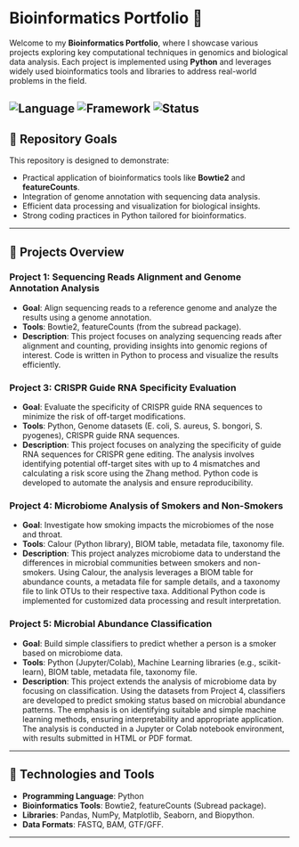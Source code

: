 # **Bioinformatics Portfolio** 🧬

Welcome to my **Bioinformatics Portfolio**, where I showcase various projects exploring key computational techniques in genomics and biological data analysis. Each project is implemented using **Python** and leverages widely used bioinformatics tools and libraries to address real-world problems in the field.  

![Language](https://img.shields.io/badge/language-python-blue)
![Framework](https://img.shields.io/badge/framework-Bowtie2%2C%20featureCounts%2C%20Calour-orange)
![Status](https://img.shields.io/badge/status-Completed-success)
---

## 🌟 **Repository Goals**

This repository is designed to demonstrate:
- Practical application of bioinformatics tools like **Bowtie2** and **featureCounts**.
- Integration of genome annotation with sequencing data analysis.
- Efficient data processing and visualization for biological insights.
- Strong coding practices in Python tailored for bioinformatics.

---

## 📖 **Projects Overview**

### **Project 1: Sequencing Reads Alignment and Genome Annotation Analysis**
- **Goal**: Align sequencing reads to a reference genome and analyze the results using a genome annotation.
- **Tools**: Bowtie2, featureCounts (from the subread package).
- **Description**: This project focuses on analyzing sequencing reads after alignment and counting, providing insights into genomic regions of interest. Code is written in Python to process and visualize the results efficiently.

### **Project 3: CRISPR Guide RNA Specificity Evaluation**
- **Goal**: Evaluate the specificity of CRISPR guide RNA sequences to minimize the risk of off-target modifications.
- **Tools**: Python, Genome datasets (E. coli, S. aureus, S. bongori, S. pyogenes), CRISPR guide RNA sequences.
- **Description**: This project focuses on analyzing the specificity of guide RNA sequences for CRISPR gene editing. The analysis involves identifying potential off-target sites with up to 4 mismatches and calculating a risk score using the Zhang method. Python code is developed to automate the analysis and ensure reproducibility.

### **Project 4: Microbiome Analysis of Smokers and Non-Smokers**
- **Goal**: Investigate how smoking impacts the microbiomes of the nose and throat.
- **Tools**: Calour (Python library), BIOM table, metadata file, taxonomy file.
- **Description**: This project analyzes microbiome data to understand the differences in microbial communities between smokers and non-smokers. Using Calour, the analysis leverages a BIOM table for abundance counts, a metadata file for sample details, and a taxonomy file to link OTUs to their respective taxa. Additional Python code is implemented for customized data processing and result interpretation.

### **Project 5: Microbial Abundance Classification**
- **Goal**: Build simple classifiers to predict whether a person is a smoker based on microbiome data.
- **Tools**: Python (Jupyter/Colab), Machine Learning libraries (e.g., scikit-learn), BIOM table, metadata file, taxonomy file.
- **Description**: This project extends the analysis of microbiome data by focusing on classification. Using the datasets from Project 4, classifiers are developed to predict smoking status based on microbial abundance patterns. The emphasis is on identifying suitable and simple machine learning methods, ensuring interpretability and appropriate application. The analysis is conducted in a Jupyter or Colab notebook environment, with results submitted in HTML or PDF format.

---

## 🔧 **Technologies and Tools**

- **Programming Language**: Python  
- **Bioinformatics Tools**: Bowtie2, featureCounts (Subread package).  
- **Libraries**: Pandas, NumPy, Matplotlib, Seaborn, and Biopython.  
- **Data Formats**: FASTQ, BAM, GTF/GFF.

---


